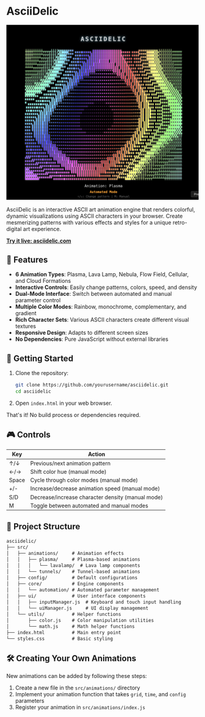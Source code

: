 # AsciiDelic

![AsciiDelic Screenshot](./asciidelic.png)

AsciiDelic is an interactive ASCII art animation engine that renders colorful, dynamic visualizations using ASCII characters in your browser. Create mesmerizing patterns with various effects and styles for a unique retro-digital art experience.

**[Try it live: asciidelic.com](https://asciidelic.com)**

## 🌟 Features

- **6 Animation Types**: Plasma, Lava Lamp, Nebula, Flow Field, Cellular, and Cloud Formations
- **Interactive Controls**: Easily change patterns, colors, speed, and density
- **Dual-Mode Interface**: Switch between automated and manual parameter control
- **Multiple Color Modes**: Rainbow, monochrome, complementary, and gradient
- **Rich Character Sets**: Various ASCII characters create different visual textures
- **Responsive Design**: Adapts to different screen sizes
- **No Dependencies**: Pure JavaScript without external libraries

## 🚀 Getting Started

1. Clone the repository:
   ```bash
   git clone https://github.com/yourusername/asciidelic.git
   cd asciidelic
   ```

2. Open `index.html` in your web browser.

That's it! No build process or dependencies required.

## 🎮 Controls

| Key | Action |
|-----|--------|
| ↑/↓ | Previous/next animation pattern |
| ←/→ | Shift color hue (manual mode) |
| Space | Cycle through color modes (manual mode) |
| +/- | Increase/decrease animation speed (manual mode) |
| S/D | Decrease/increase character density (manual mode) |
| M | Toggle between automated and manual modes |

## 🧩 Project Structure

```
asciidelic/
├── src/
│   ├── animations/     # Animation effects
│   │   ├── plasma/     # Plasma-based animations
│   │   │   └── lavalamp/  # Lava lamp components
│   │   └── tunnels/    # Tunnel-based animations
│   ├── config/         # Default configurations 
│   ├── core/           # Engine components
│   │   └── automation/ # Automated parameter management
│   ├── ui/             # User interface components
│   │   ├── inputManager.js  # Keyboard and touch input handling
│   │   └── uiManager.js     # UI display management
│   └── utils/          # Helper functions
│       ├── color.js    # Color manipulation utilities
│       └── math.js     # Math helper functions
├── index.html          # Main entry point
└── styles.css          # Basic styling
```

## 🛠️ Creating Your Own Animations

New animations can be added by following these steps:

1. Create a new file in the `src/animations/` directory
2. Implement your animation function that takes `grid`, `time`, and `config` parameters
3. Register your animation in `src/animations/index.js`

